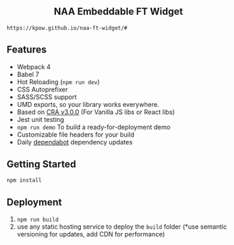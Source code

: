  <div align="center">
  <h2>NAA Embeddable FT Widget</h2>

</div>

```https://kpow.github.io/naa-ft-widget/#```

## Features

- Webpack 4
- Babel 7
- Hot Reloading (`npm run dev`)
- CSS Autoprefixer
- SASS/SCSS support
- UMD exports, so your library works everywhere.
- Based on [CRA v3.0.0](https://github.com/facebook/create-react-app/releases/tag/v3.0.0) (For Vanilla JS libs or React libs)
- Jest unit testing
- `npm run demo` To build a ready-for-deployment demo
- Customizable file headers for your build
- Daily [dependabot](https://dependabot.com) dependency updates

## Getting Started

```
npm install
```

## Deployment

1. `npm run build`
2. use any static hosting service to deploy the `build` folder (\*use semantic versioning for updates, add CDN for performance)
